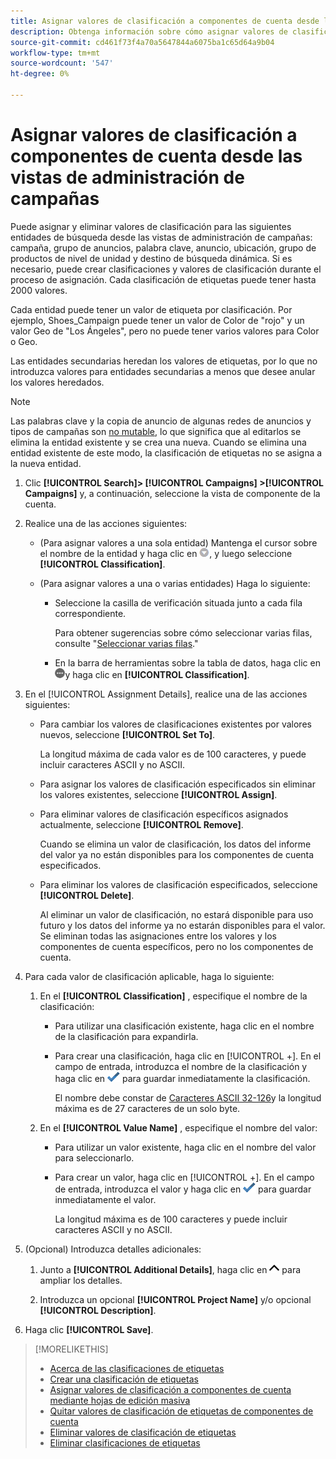 ```yaml
---
title: Asignar valores de clasificación a componentes de cuenta desde las vistas de administración de campañas
description: Obtenga información sobre cómo asignar valores de clasificación a componentes de cuenta.
source-git-commit: cd461f73f4a70a5647844a6075ba1c65d64a9b04
workflow-type: tm+mt
source-wordcount: '547'
ht-degree: 0%

---
```


# Asignar valores de clasificación a componentes de cuenta desde las vistas de administración de campañas

Puede asignar y eliminar valores de clasificación para las siguientes entidades de búsqueda desde las vistas de administración de campañas: campaña, grupo de anuncios, palabra clave, anuncio, ubicación, grupo de productos de nivel de unidad y destino de búsqueda dinámica. Si es necesario, puede crear clasificaciones y valores de clasificación durante el proceso de asignación. Cada clasificación de etiquetas puede tener hasta 2000 valores.

Cada entidad puede tener un valor de etiqueta por clasificación. Por ejemplo, Shoes_Campaign puede tener un valor de Color de &quot;rojo&quot; y un valor Geo de &quot;Los Ángeles&quot;, pero no puede tener varios valores para Color o Geo.

Las entidades secundarias heredan los valores de etiquetas, por lo que no introduzca valores para entidades secundarias a menos que desee anular los valores heredados.

>[!NOTE]
>
>Las palabras clave y la copia de anuncio de algunas redes de anuncios y tipos de campañas son [no mutable](/help/search-social-commerce/campaign-management/faqs-campaigns.md), lo que significa que al editarlos se elimina la entidad existente y se crea una nueva. Cuando se elimina una entidad existente de este modo, la clasificación de etiquetas no se asigna a la nueva entidad.

1. Clic **[!UICONTROL Search]> [!UICONTROL Campaigns] >[!UICONTROL Campaigns]** y, a continuación, seleccione la vista de componente de la cuenta.

1. Realice una de las acciones siguientes:

   * (Para asignar valores a una sola entidad) Mantenga el cursor sobre el nombre de la entidad y haga clic en ![Botón Menú](/help/search-social-commerce/assets/arrow-dropdown-menu.png "Botón Menú"), y luego seleccione **[!UICONTROL Classification]**.

   * (Para asignar valores a una o varias entidades) Haga lo siguiente:

      * Seleccione la casilla de verificación situada junto a cada fila correspondiente.

         Para obtener sugerencias sobre cómo seleccionar varias filas, consulte &quot;[Seleccionar varias filas](/help/search-social-commerce/common-tasks/navigation-editing-selection/multiple-rows-select.md).&quot;

      * En la barra de herramientas sobre la tabla de datos, haga clic en ![Más](/help/search-social-commerce/assets/more.png "Más")y haga clic en **[!UICONTROL Classification]**.

1. En el [!UICONTROL Assignment Details], realice una de las acciones siguientes:

   * Para cambiar los valores de clasificaciones existentes por valores nuevos, seleccione **[!UICONTROL Set To]**.

      La longitud máxima de cada valor es de 100 caracteres, y puede incluir caracteres ASCII y no ASCII.

   * Para asignar los valores de clasificación especificados sin eliminar los valores existentes, seleccione **[!UICONTROL Assign]**.

   * Para eliminar valores de clasificación específicos asignados actualmente, seleccione **[!UICONTROL Remove]**.

      Cuando se elimina un valor de clasificación, los datos del informe del valor ya no están disponibles para los componentes de cuenta especificados.

   * Para eliminar los valores de clasificación especificados, seleccione **[!UICONTROL Delete]**.

      Al eliminar un valor de clasificación, no estará disponible para uso futuro y los datos del informe ya no estarán disponibles para el valor. Se eliminan todas las asignaciones entre los valores y los componentes de cuenta específicos, pero no los componentes de cuenta.

1. Para cada valor de clasificación aplicable, haga lo siguiente:

   1. En el **[!UICONTROL Classification]** , especifique el nombre de la clasificación:

      * Para utilizar una clasificación existente, haga clic en el nombre de la clasificación para expandirla.

      * Para crear una clasificación, haga clic en [!UICONTROL +]. En el campo de entrada, introduzca el nombre de la clasificación y haga clic en ![Guardar](/help/search-social-commerce/assets/select.png "Guardar") para guardar inmediatamente la clasificación.

         El nombre debe constar de [Caracteres ASCII 32-126](https://www.asciitable.com/)y la longitud máxima es de 27 caracteres de un solo byte.
   1. En el **[!UICONTROL Value Name]** , especifique el nombre del valor:

      * Para utilizar un valor existente, haga clic en el nombre del valor para seleccionarlo.

      * Para crear un valor, haga clic en [!UICONTROL +]. En el campo de entrada, introduzca el valor y haga clic en ![Guardar](/help/search-social-commerce/assets/select.png "Guardar") para guardar inmediatamente el valor.

         La longitud máxima es de 100 caracteres y puede incluir caracteres ASCII y no ASCII.


1. (Opcional) Introduzca detalles adicionales:

   1. Junto a **[!UICONTROL Additional Details]**, haga clic en ![Abrir](/help/search-social-commerce/assets/chevron-up.png "Abrir") para ampliar los detalles.

   1. Introduzca un opcional **[!UICONTROL Project Name]** y/o opcional **[!UICONTROL Description]**.

1. Haga clic **[!UICONTROL Save]**.

>[!MORELIKETHIS]
>
>* [Acerca de las clasificaciones de etiquetas](classification-about.md)
>* [Crear una clasificación de etiquetas](classification-create.md)
>* [Asignar valores de clasificación a componentes de cuenta mediante hojas de edición masiva](classification-values-assign-bulksheets.md)
>* [Quitar valores de clasificación de etiquetas de componentes de cuenta](classification-values-remove.md)
>* [Eliminar valores de clasificación de etiquetas](classification-values-delete.md)
>* [Eliminar clasificaciones de etiquetas](classification-delete.md)

